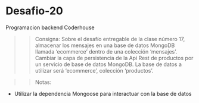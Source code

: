 # Desafio-20
 Programacion backend Coderhouse
>> Consigna: 
Sobre el desafío entregable de la clase número 17, almacenar los mensajes en una base de datos MongoDB llamada ‘ecommerce’ dentro de una colección ‘mensajes’.
Cambiar la capa de persistencia de la Api Rest de productos por un servicio de base de datos MongoDB. 
La base de datos a utilizar será ‘ecommerce’, colección ‘productos’.


>> Notas:
- Utilizar la dependencia Mongoose para interactuar con la base de datos

